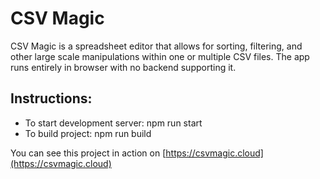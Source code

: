 # CSV Magic
CSV Magic is a spreadsheet editor that allows for sorting, filtering, and other large scale manipulations within one or multiple CSV files. The app runs entirely in browser with no backend supporting it.

## Instructions:
* To start development server: npm run start
* To build project: npm run build

You can see this project in action on [https://csvmagic.cloud](https://csvmagic.cloud)
